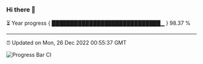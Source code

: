 ### Hi there 👋

⏳ Year progress { █████████████████████████████▁ } 98.37 %

---

⏰ Updated on Mon, 26 Dec 2022 00:55:37 GMT

![Progress Bar CI](https://github.com/liununu/liununu/workflows/Progress%20Bar%20CI/badge.svg)
